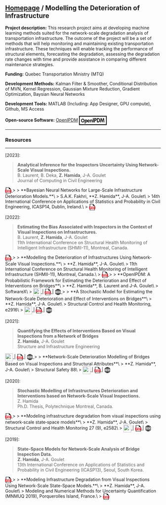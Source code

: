 ## [Homepage](https://zachamida.github.io) / Modelling the Deterioration of Infrastructure

**Project description:** This research project aims at developing machine learning methods suited for the network-scale degradation analysis of transportation infrastructure. The outcome of the project will be a set of methods that will help monitoring and maintaining existing transportation infrastructure. These techniques will enable tracking the performance of structural elements, forecasting the degradation, assessing the degradation rate changes with time and provide assistance in comparing different maintenance strategies.

**Funding:** Quebec Transportation Ministry (MTQ)

**Development Methods:** Kalman Filter & Smoother, Conditional Distribution of MVN, Kernel Regression, Gaussian Mixture Reduction, Gradient Optimization, Baysian Neural Networks

**Development Tools:** MATLAB (Including: App Designer, GPU compute), Github, MS Access

**Open-source Software:** [OpenIPDM](https://github.com/CivML-PolyMtl/OpenIPDM) <a href="https://github.com/CivML-PolyMtl/OpenIPDM"> <img style='vertical-align:middle;' src="/images/OpenIPDM.png" width="90" height="30"></a>

---

### Resources

---
\[2023\]:
> **Analytical Inference for the Inspectors Uncertainty Using Network-Scale Visual Inspections.**\
> B. Laurent, B. Deka, **Z. Hamida**, J-A. Goulet\
> Journal of Computing in Civil Engineering
> <a href="/pdf/BL_BD_ZH_JG_2023.pdf">
<img style='vertical-align:middle;' src="/images/PDF_icon.png" width="20" height="20">
</a>
>
> **Bayesian Neural Networks for Large-Scale Infrastructure Deterioration Models.**\
> S.A.K. Fakhri, **Z. Hamida**, J-A. Goulet\
> 14th International Conference on Applications of Statistics and Probability in Civil Engineering, ICASP14, Dublin, Ireland.\
> <a href="/pdf/ICASP14_SSM_TAGI.pdf">
<img style='vertical-align:middle;' src="/images/PDF_icon.png" width="20" height="20">
</a>

\[2022\]:
> **Estimating the Bias Associated with Inspectors in the Context of Visual Inspections on Infrastructures.**\
> B. Laurent, **Z. Hamida**, J-A. Goulet\
> 11th International Conference on Structural Health Monitoring of Intelligent Infrastructure (SHMII-11), Montreal, Canada.\
> <a href="/pdf/IBF_Laurent_Hamida_Goulet_2022.pdf">
<img style='vertical-align:middle;' src="/images/PDF_icon.png" width="20" height="20">
</a>
>
> **Modelling the Deterioration of Infrastructures Using Network-Scale Visual Inspections.**\
> **Z. Hamida**, J-A. Goulet\
> 11th International Conference on Structural Health Monitoring of Intelligent Infrastructure (SHMII-11), Montreal, Canada.\
> <a href="/pdf/Hamida_Goulet_OFD_2022.pdf">
<img style='vertical-align:middle;' src="/images/PDF_icon.png" width="20" height="20">
</a>
>
> **OpenIPDM: A Probabilistic Framework for Estimating the Deterioration and Effect of Interventions on Bridges**\
> **Z. Hamida**, B. Laurent and J-A. Goulet\
> SoftwareX\
> <a href="https://youtube.com/playlist?list=PLSng2Crfnjmpu7RbEsfExY3gwI2FwxIjU">
<img style='vertical-align:middle;' src="/images/YouTube.png" width="25" height="25">
</a> | <a href="https://doi.org/10.1016/j.softx.2022.101077"> 
<img style='vertical-align:middle;' src="/images/PDF_icon.png" width="20" height="20">
</a> | <a href="https://github.com/CivML-PolyMtl/OpenIPDM">
<img style='vertical-align:middle;' src="/images/WWW-Icon.png" width="20" height="20">
</a> 
>
> **A Stochastic Model for Estimating the Network-Scale Deterioration and Effect of Interventions on Bridges**\
> **Z. Hamida**, J-A. Goulet\
> Structural Control and Health Monitoring, e2916\
> <a href="https://www.youtube.com/watch?v=vx6ATEoEuUE">
<img style='vertical-align:middle;' src="/images/YouTube.png" width="25" height="25">
</a> | <a href="/pdf/Hamida_Goulet_NSA_2022.pdf">
<img style='vertical-align:middle;' src="/images/PDF_icon.png" width="20" height="20">
</a> | <a href="https://dx.doi.org/10.1002/stc.2916">
<img style='vertical-align:middle;' src="/images/WWW-Icon.png" width="20" height="20">
</a>

\[2021\]:
> **Quantifying the Effects of Interventions Based on Visual Inspections from a Network of Bridges**\
> **Z. Hamida**, J-A. Goulet\
> Structure and Infrastructure Engineering\
> <a href="https://www.youtube.com/watch?v=8CsiYl1LdUI">
<img style='vertical-align:middle;' src="/images/YouTube.png" width="25" height="25">
</a> | <a href="/pdf/QEI_Hamida_Goulet_2021 Preprint.pdf">
<img style='vertical-align:middle;' src="/images/PDF_icon.png" width="20" height="20">
</a> | <a href="https://doi.org/10.1080/15732479.2021.1919149">
<img style='vertical-align:middle;' src="/images/WWW-Icon.png" width="20" height="20">
</a>
>
> **Network-Scale Deterioration Modelling of Bridges Based on Visual Inspections and Structural Attributes**\
> **Z. Hamida**, J-A. Goulet\
> Structural Safety 88\
> <a href="https://www.youtube.com/watch?v=YLkn-RaC2IU">
<img style='vertical-align:middle;' src="/images/YouTube.png" width="25" height="25">
</a> | <a href="/pdf/SSMKR_Hamida_Goulet_2020 Preprint.pdf">
<img style='vertical-align:middle;' src="/images/PDF_icon.png" width="20" height="20">
</a> | <a href="http://dx.doi.org/10.1016/j.strusafe.2020.102024">
<img style='vertical-align:middle;' src="/images/WWW-Icon.png" width="20" height="20">
</a>

\[2020\]:
> **Stochastic Modelling of Infrastructures Deterioration and Interventions based on Network-Scale Visual Inspections.**\
> Z. Hamida\
> Ph.D. Thesis, Polytechnique Montreal, Canada.\
> <a href="/pdf/ZacharyHamida_PhDThesis_2020.pdf">
<img style='vertical-align:middle;' src="/images/PDF_icon.png" width="20" height="20">
</a>
>
> **Modeling infrastructure degradation from visual inspections using network‐scale state‐space models**\
> **Z. Hamida**, J-A. Goulet\
> Structural Control and Health Monitoring 27 (9), e2582\
> <a href="https://www.youtube.com/watch?v=GBk35UW9m5A">
<img style='vertical-align:middle;' src="/images/YouTube.png" width="25" height="25">
</a> | <a href="/pdf/Hamida_Goulet_VI_SSM_2020.pdf">
<img style='vertical-align:middle;' src="/images/PDF_icon.png" width="20" height="20">
</a> | <a href="https://dx.doi.org/10.1002/stc.2582">
<img style='vertical-align:middle;' src="/images/WWW-Icon.png" width="20" height="20">
</a>

\[2019\]:
> **State-Space Models for Network-Scale Analysis of Bridge Inspection Data.**\
> **Z. Hamida**, J-A. Goulet\
> 13th International Conference on Applications of Statistics and Probability in Civil Engineering (ICASP13), Seoul, South Korea.\
> <a href="https://s-space.snu.ac.kr/bitstream/10371/153317/1/106.pdf">
<img style='vertical-align:middle;' src="/images/PDF_icon.png" width="20" height="20">
</a>
>
> **Modeling Infrastructure Degradation from Visual Inspections Using Network-Scale State-Space Models.**\
> **Z. Hamida**, J-A. Goulet\
> Modeling and Numerical Methods for Uncertainty Quantification (MNMUQ 2019), Porquerolles Island, France.\
> <a href="/pdf/mnmuq2019poster.pdf">
<img style='vertical-align:middle;' src="/images/PDF_icon.png" width="20" height="20">
</a>